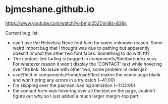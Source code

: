 # bjmcshane.github.io

https://www.youtube.com/watch?v=bmpI252DmiI&t=838s


Current bug list:
- can't use the Helvetica Neue font face for some unknown reason. Some weird import bug that I thought was due to pathing but apparently doesn't impact the other two font faces. Something to do with ttf?
- The contact-link fading is bugged in components/Sidebar/index.scss. For whatever reason it won't display the 'CONTACT' text while hovering over the link. No issue with other two, some problem in index.js?
- useEffect in components/Home/useEffect makes the whole page blank and won't pring any errors in a try catch (~41:00)
- I'm skipping over the pacman loading animation (~1:03:00)
- the contact form was hovering over all the text on the page, coulnd't figure out why so I just added a much larger margin-top part
